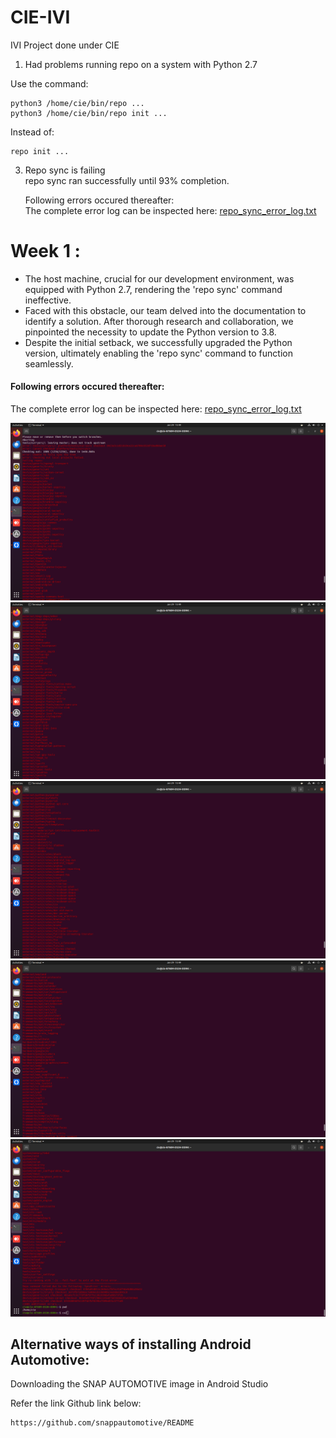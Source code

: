 # CIE-IVI
IVI Project done under CIE

1. Had problems running repo on a system with Python 2.7

Use the command:
```
python3 /home/cie/bin/repo ...
python3 /home/cie/bin/repo init ...
```
Instead of:

```
repo init ...
```

3. Repo sync is failing<br>
	repo sync ran successfully until 93% completion.<br>

	Following errors occured thereafter:<br>
 	The complete error log can be inspected here: [repo_sync_error_log.txt](repo_sync_error_log.txt)<br>

  

# Week 1 : 

- The host machine, crucial for our development environment, was equipped with Python 2.7, rendering the 'repo sync' command ineffective.
-  Faced with this obstacle, our team delved into the documentation to identify a solution. After thorough research and collaboration, we pinpointed the necessity to update the Python version to 3.8. 
- Despite the initial setback, we successfully upgraded the Python version, ultimately enabling the 'repo sync' command to function seamlessly. 

#### Following errors occured thereafter:
The complete error log can be inspected here: [repo_sync_error_log.txt](repo_sync_error_log.txt)<br>

	
 ![image description](Screenshot%20from%202024-01-29%2015-49-07.png)
 ![image description](Screenshot%20from%202024-01-29%2015-49-15.png)
 ![image description](Screenshot%20from%202024-01-29%2015-49-22.png)
 ![image description](Screenshot%20from%202024-01-29%2015-49-30.png)
 ![image description](Screenshot%20from%202024-01-29%2015-49-40.png)

## Alternative ways of installing Android Automotive:

Downloading the SNAP AUTOMOTIVE image in Android Studio

Refer the link Github link below:

```sh
https://github.com/snappautomotive/README
```
 
